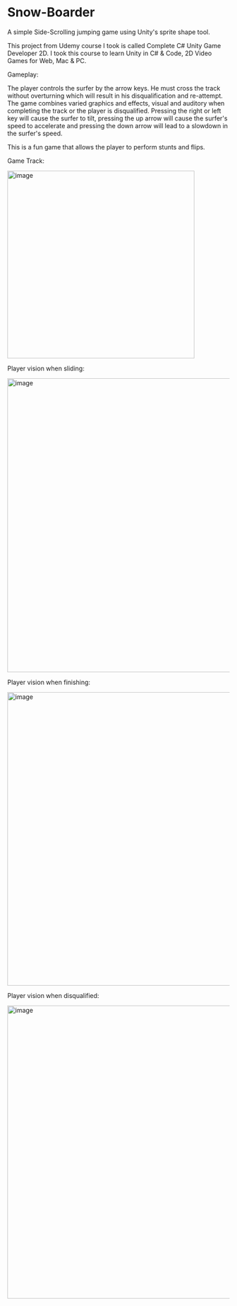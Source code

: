 # Snow-Boarder
A simple Side-Scrolling jumping game using Unity's sprite shape tool.

This project from Udemy course I took is called Complete C# Unity Game Developer 2D. I took this course to learn Unity in C# & Code, 2D Video Games for Web, Mac & PC.

Gameplay:

The player controls the surfer by the arrow keys. He must cross the track without overturning which will result in his disqualification and re-attempt.
The game combines varied graphics and effects, visual and auditory when completing the track or the player is disqualified.
Pressing the right or left key will cause the surfer to tilt, pressing the up arrow will cause the surfer's speed to accelerate and pressing the down arrow will lead to a slowdown in the surfer's speed.

This is a fun game that allows the player to perform stunts and flips.

Game Track:

<img width="424" alt="image" src="https://user-images.githubusercontent.com/92392940/155533782-4f5e4bb4-f217-4e67-a8a7-a65a554f0527.png">


Player vision when sliding:

<img width="664" alt="image" src="https://user-images.githubusercontent.com/92392940/155533972-22d16532-bb8f-44cb-9edc-51236a693591.png">

Player vision when finishing:

<img width="663" alt="image" src="https://user-images.githubusercontent.com/92392940/155534326-13522c08-a60e-4b84-bf29-3cb360525d8b.png">

Player vision when disqualified:

<img width="662" alt="image" src="https://user-images.githubusercontent.com/92392940/155534572-eece7b47-d171-4053-a25c-f5d477555459.png">
